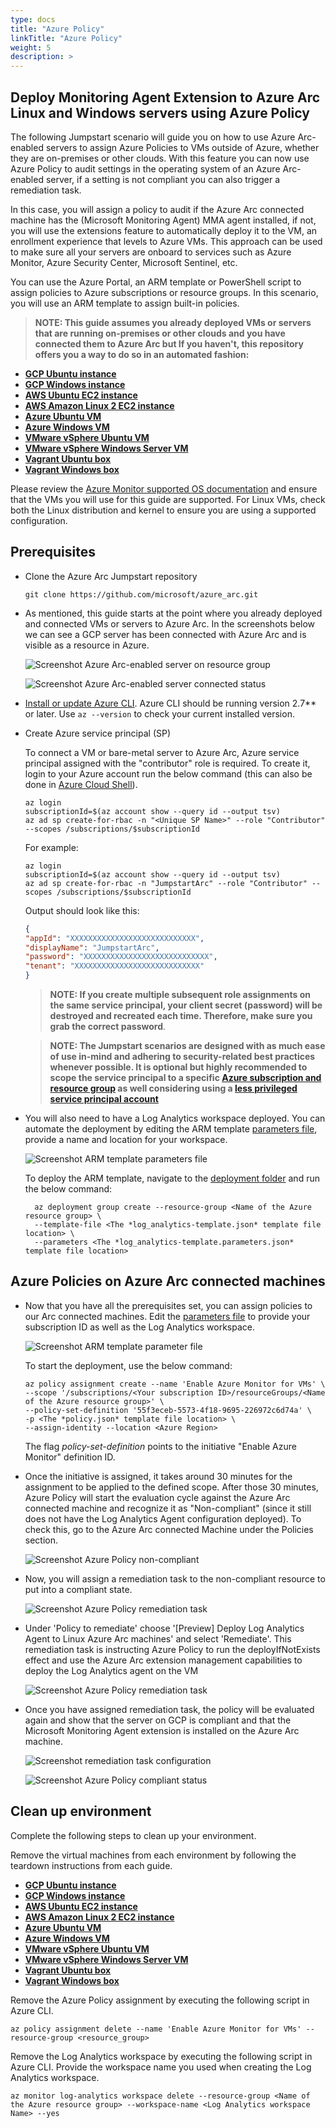 ```yaml
---
type: docs
title: "Azure Policy"
linkTitle: "Azure Policy"
weight: 5
description: >
---
```


## Deploy Monitoring Agent Extension to Azure Arc Linux and Windows servers using Azure Policy

The following Jumpstart scenario will guide you on how to use Azure Arc-enabled servers to assign Azure Policies to VMs outside of Azure, whether they are on-premises or other clouds. With this feature you can now use Azure Policy to audit settings in the operating system of an Azure Arc-enabled server, if a setting is not compliant you can also trigger a remediation task.

In this case, you will assign a policy to audit if the Azure Arc connected machine has the (Microsoft Monitoring Agent) MMA agent installed, if not, you will use the extensions feature to automatically deploy it to the VM, an enrollment experience that levels to Azure VMs. This approach can be used to make sure all your servers are onboard to services such as Azure Monitor, Azure Security Center, Microsoft Sentinel, etc.

You can use the Azure Portal, an ARM template or PowerShell script to assign policies to Azure subscriptions or resource groups. In this scenario, you will use an ARM template to assign built-in policies.

> **NOTE: This guide assumes you already deployed VMs or servers that are running on-premises or other clouds and you have connected them to Azure Arc but If you haven't, this repository offers you a way to do so in an automated fashion:**

* **[GCP Ubuntu instance](https://azurearcjumpstart.io/azure_arc_jumpstart/azure_arc_servers/gcp/gcp_terraform_ubuntu/)**
* **[GCP Windows instance](https://azurearcjumpstart.io/azure_arc_jumpstart/azure_arc_servers/gcp/gcp_terraform_windows/)**
* **[AWS Ubuntu EC2 instance](https://azurearcjumpstart.io/azure_arc_jumpstart/azure_arc_servers/aws/aws_terraform_ubuntu/)**
* **[AWS Amazon Linux 2 EC2 instance](https://azurearcjumpstart.io/azure_arc_jumpstart/azure_arc_servers/aws/aws_terraform_al2/)**
* **[Azure Ubuntu VM](https://azurearcjumpstart.io/azure_arc_jumpstart/azure_arc_servers/azure/azure_arm_template_linux/)**
* **[Azure Windows VM](https://azurearcjumpstart.io/azure_arc_jumpstart/azure_arc_servers/azure/azure_arm_template_win/)**
* **[VMware vSphere Ubuntu VM](https://azurearcjumpstart.io/azure_arc_jumpstart/azure_arc_servers/vmware/vmware_terraform_ubuntu/)**
* **[VMware vSphere Windows Server VM](https://azurearcjumpstart.io/azure_arc_jumpstart/azure_arc_servers/vmware/vmware_terraform_winsrv/)**
* **[Vagrant Ubuntu box](https://azurearcjumpstart.io/azure_arc_jumpstart/azure_arc_servers/vagrant/local_vagrant_ubuntu/)**
* **[Vagrant Windows box](https://azurearcjumpstart.io/azure_arc_jumpstart/azure_arc_servers/vagrant/local_vagrant_windows/)**

Please review the [Azure Monitor supported OS documentation](https://docs.microsoft.com/azure/azure-monitor/insights/vminsights-enable-overview#supported-operating-systems) and ensure that the VMs you will use for this guide are supported. For Linux VMs, check both the Linux distribution and kernel to ensure you are using a supported configuration.

## Prerequisites

* Clone the Azure Arc Jumpstart repository

    ```shell
    git clone https://github.com/microsoft/azure_arc.git
    ```

* As mentioned, this guide starts at the point where you already deployed and connected VMs or servers to Azure Arc. In the screenshots below we can see a GCP server has been connected with Azure Arc and is visible as a resource in Azure.

    ![Screenshot Azure Arc-enabled server on resource group](./01.png)

    ![Screenshot Azure Arc-enabled server connected status](./02.png)

* [Install or update Azure CLI](https://docs.microsoft.com/cli/azure/install-azure-cli?view=azure-cli-latest). Azure CLI should be running version 2.7** or later. Use ```az --version``` to check your current installed version.

* Create Azure service principal (SP)

    To connect a VM or bare-metal server to Azure Arc, Azure service principal assigned with the "contributor" role is required. To create it, login to your Azure account run the below command (this can also be done in [Azure Cloud Shell](https://shell.azure.com/)).

    ```shell
    az login
    subscriptionId=$(az account show --query id --output tsv)
    az ad sp create-for-rbac -n "<Unique SP Name>" --role "Contributor" --scopes /subscriptions/$subscriptionId
    ```

    For example:

    ```shell
    az login
    subscriptionId=$(az account show --query id --output tsv)
    az ad sp create-for-rbac -n "JumpstartArc" --role "Contributor" --scopes /subscriptions/$subscriptionId
    ```

    Output should look like this:

    ```json
    {
    "appId": "XXXXXXXXXXXXXXXXXXXXXXXXXXXX",
    "displayName": "JumpstartArc",
    "password": "XXXXXXXXXXXXXXXXXXXXXXXXXXXX",
    "tenant": "XXXXXXXXXXXXXXXXXXXXXXXXXXXX"
    }
    ```

    > **NOTE: If you create multiple subsequent role assignments on the same service principal, your client secret (password) will be destroyed and recreated each time. Therefore, make sure you grab the correct password**.

    > **NOTE: The Jumpstart scenarios are designed with as much ease of use in-mind and adhering to security-related best practices whenever possible. It is optional but highly recommended to scope the service principal to a specific [Azure subscription and resource group](https://docs.microsoft.com/cli/azure/ad/sp?view=azure-cli-latest) as well considering using a [less privileged service principal account](https://docs.microsoft.com/azure/role-based-access-control/best-practices)**

* You will also need to have a Log Analytics workspace deployed. You can automate the deployment by editing the ARM template [parameters file](https://github.com/microsoft/azure_arc/blob/main/azure_arc_servers_jumpstart/policies/arm/log_analytics-template.parameters.json), provide a name and location for your workspace.

    ![Screenshot ARM template parameters file](./03.png)

  To deploy the ARM template, navigate to the [deployment folder](https://github.com/microsoft/azure_arc/tree/main/azure_arc_servers_jumpstart/policies/arm) and run the below command:

  ```shell
    az deployment group create --resource-group <Name of the Azure resource group> \
    --template-file <The *log_analytics-template.json* template file location> \
    --parameters <The *log_analytics-template.parameters.json* template file location>
  ```

## Azure Policies on Azure Arc connected machines

* Now that you have all the prerequisites set, you can assign policies to our Arc connected machines. Edit the [parameters file](https://github.com/microsoft/azure_arc/blob/main/azure_arc_servers_jumpstart/policies/arm/policy.json) to provide your subscription ID as well as the Log Analytics workspace.

    ![Screenshot ARM template parameter file](./04.png)

  To start the deployment, use the below command:

  ```shell
  az policy assignment create --name 'Enable Azure Monitor for VMs' \
  --scope '/subscriptions/<Your subscription ID>/resourceGroups/<Name of the Azure resource group>' \
  --policy-set-definition '55f3eceb-5573-4f18-9695-226972c6d74a' \
  -p <The *policy.json* template file location> \
  --assign-identity --location <Azure Region>
  ```

  The flag *policy-set-definition* points to the initiative "Enable Azure Monitor" definition ID.

* Once the initiative is assigned, it takes around 30 minutes for the assignment to be applied to the defined scope. After those 30 minutes, Azure Policy will start the evaluation cycle against the Azure Arc connected machine and recognize it as "Non-compliant" (since it still does not have the Log Analytics Agent configuration deployed). To check this, go to the Azure Arc connected Machine under the Policies section.

  ![Screenshot Azure Policy non-compliant](./05.png)

* Now, you will assign a remediation task to the non-compliant resource to put into a compliant state.

  ![Screenshot Azure Policy remediation task](./06.png)

* Under 'Policy to remediate' choose '[Preview] Deploy Log Analytics Agent to Linux Azure Arc machines' and select 'Remediate'. This remediation task is instructing Azure Policy to run the deployIfNotExists effect and use the Azure Arc extension management capabilities to deploy the Log Analytics agent on the VM

  ![Screenshot Azure Policy remediation task](./07.png)

* Once you have assigned remediation task, the policy will be evaluated again and show that the server on GCP is compliant and that the Microsoft Monitoring Agent extension is installed on the Azure Arc machine.

  ![Screenshot remediation task configuration](./08.png)

  ![Screenshot Azure Policy compliant status](./09.png)

## Clean up environment

Complete the following steps to clean up your environment.

Remove the virtual machines from each environment by following the teardown instructions from each guide.

* **[GCP Ubuntu instance](https://azurearcjumpstart.io/azure_arc_jumpstart/azure_arc_servers/gcp/gcp_terraform_ubuntu/)**
* **[GCP Windows instance](https://azurearcjumpstart.io/azure_arc_jumpstart/azure_arc_servers/gcp/gcp_terraform_windows/)**
* **[AWS Ubuntu EC2 instance](https://azurearcjumpstart.io/azure_arc_jumpstart/azure_arc_servers/aws/aws_terraform_ubuntu/)**
* **[AWS Amazon Linux 2 EC2 instance](https://azurearcjumpstart.io/azure_arc_jumpstart/azure_arc_servers/aws/aws_terraform_al2/)**
* **[Azure Ubuntu VM](https://azurearcjumpstart.io/azure_arc_jumpstart/azure_arc_servers/azure/azure_arm_template_linux/)**
* **[Azure Windows VM](https://azurearcjumpstart.io/azure_arc_jumpstart/azure_arc_servers/azure/azure_arm_template_win/)**
* **[VMware vSphere Ubuntu VM](https://azurearcjumpstart.io/azure_arc_jumpstart/azure_arc_servers/vmware/vmware_terraform_ubuntu/)**
* **[VMware vSphere Windows Server VM](https://azurearcjumpstart.io/azure_arc_jumpstart/azure_arc_servers/vmware/vmware_terraform_winsrv/)**
* **[Vagrant Ubuntu box](https://azurearcjumpstart.io/azure_arc_jumpstart/azure_arc_servers/vagrant/local_vagrant_ubuntu/)**
* **[Vagrant Windows box](https://azurearcjumpstart.io/azure_arc_jumpstart/azure_arc_servers/vagrant/local_vagrant_windows/)**

Remove the Azure Policy assignment by executing the following script in Azure CLI.

  ```shell
  az policy assignment delete --name 'Enable Azure Monitor for VMs' --resource-group <resource_group>
  ```

Remove the Log Analytics workspace by executing the following script in Azure CLI. Provide the workspace name you used when creating the Log Analytics workspace.

  ```shell
  az monitor log-analytics workspace delete --resource-group <Name of the Azure resource group> --workspace-name <Log Analytics workspace Name> --yes
  ```
